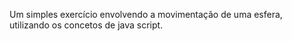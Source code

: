 Um simples exercício envolvendo a movimentação de uma esfera, utilizando os concetos de java script.
